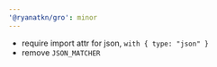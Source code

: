 ```yaml
---
'@ryanatkn/gro': minor
---
```


- require import attr for json, `with { type: "json" }`
- remove `JSON_MATCHER`
